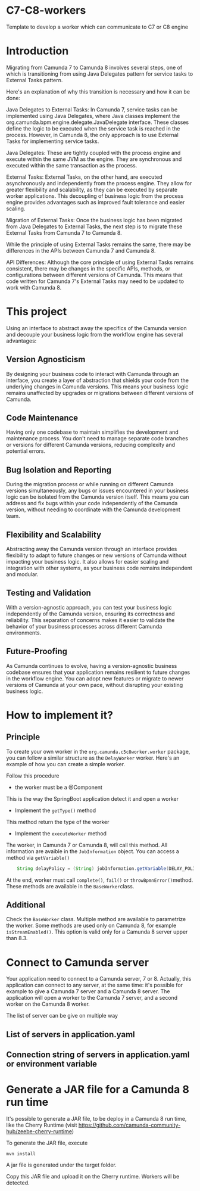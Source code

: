 # C7-C8-workers
Template to develop a worker which can communicate to C7 or C8 engine

# Introduction

Migrating from Camunda 7 to Camunda 8 involves several steps, one of which is transitioning 
from using Java Delegates pattern for service tasks to External Tasks pattern. 

Here's an explanation of why this transition is necessary and how it can be done:

Java Delegates to External Tasks: In Camunda 7, service tasks can be implemented using Java Delegates,
where Java classes implement the org.camunda.bpm.engine.delegate.JavaDelegate interface. 
These classes define the logic to be executed when the service task is reached in the process. 
However, in Camunda 8, the only approach is to use External Tasks for implementing service tasks.

Java Delegates: These are tightly coupled with the process engine and execute within the same JVM as the engine. 
They are synchronous and executed within the same transaction as the process.

External Tasks: External Tasks, on the other hand, are executed asynchronously and independently 
from the process engine. They allow for greater flexibility and scalability, as they can be executed 
by separate worker applications. This decoupling of business logic from the process engine provides 
advantages such as improved fault tolerance and easier scaling.

Migration of External Tasks: Once the business logic has been migrated from Java Delegates to External Tasks, 
the next step is to migrate these External Tasks from Camunda 7 to Camunda 8. 

While the principle of using External Tasks remains the same, there may be differences in the APIs 
between Camunda 7 and Camunda 8.

API Differences: Although the core principle of using External Tasks remains consistent, 
there may be changes in the specific APIs, methods, or configurations between different versions 
of Camunda. This means that code written for Camunda 7's External Tasks may need to be updated 
to work with Camunda 8.


# This project

Using an interface to abstract away the specifics of the Camunda version and decouple 
your business logic from the workflow engine has several advantages:

## Version Agnosticism
By designing your business code to interact with Camunda through an interface, you create a layer 
of abstraction that shields your code from the underlying changes in Camunda versions. 
This means your business logic remains unaffected by upgrades or migrations between different 
versions of Camunda.

## Code Maintenance
Having only one codebase to maintain simplifies the development and maintenance process.
You don't need to manage separate code branches or versions for different Camunda versions,
reducing complexity and potential errors.

## Bug Isolation and Reporting
During the migration process or while running on different Camunda versions simultaneously, 
any bugs or issues encountered in your business logic can be isolated from the Camunda version 
itself. This means you can address and fix bugs within your code independently of the 
Camunda version, without needing to coordinate with the Camunda development team.

## Flexibility and Scalability
Abstracting away the Camunda version through an interface provides flexibility to adapt to 
future changes or new versions of Camunda without impacting your business logic. 
It also allows for easier scaling and integration with other systems, as your business code 
remains independent and modular.

## Testing and Validation 
With a version-agnostic approach, you can test your business logic independently of the 
Camunda version, ensuring its correctness and reliability. This separation of concerns makes it 
easier to validate the behavior of your business processes across different Camunda environments.

## Future-Proofing 
As Camunda continues to evolve, having a version-agnostic business codebase ensures that 
your application remains resilient to future changes in the workflow engine. 
You can adopt new features or migrate to newer versions of Camunda at your own pace, 
without disrupting your existing business logic.

# How to implement it?

## Principle

To create your own worker in the `org.camunda.c5c8worker.worker` package, you can follow a similar structure 
as the `DelayWorker` worker. Here's an example of how you can create a simple worker.

Follow this procedure
* the worker must be a @Component

This is the way the SpringBoot application detect it and open a worker

* Implement the `getType()` method

This method return the type of the worker

* Implement the `executeWorker` method

The worker, in Camunda 7 or Camunda 8, will call this method.
All information are avaible in the `JobInformation` object. You can access a method via `getVariable()` 

````java
    String delayPolicy = (String) jobInformation.getVariable(DELAY_POLICY);
````

At the end, worker must call `complete()`, `fail()` or `throwBpmnError()`method. 
These methods are available in the `BaseWorker`class.

## Additional

Check the `BaseWorker` class. Multiple method are available to parametrize the worker.
Some methods are used only on Camunda 8, for example `isStreamEnabled()`. This option is valid only 
for a Camunda 8 server upper than 8.3.

# Connect to Camunda server

Your application need to connect to a Camunda server, 7 or 8.
Actually, this application can connect to any server, at the same time: it's possible for example
to give a Camunda 7 server and a Camunda 8 server. The application will open a worker to the Camunda 7 server, and a second worker on the Camunda 8 worker.

The list of server can be give on multiple way

## List of servers in application.yaml

## Connection string of servers in application.yaml or environment variable


# Generate a JAR file for a Camunda 8 run time
It's possible to generate a JAR file, to be deploy in a Camunda 8 run time, like the Cherry Runtime
(visit https://github.com/camunda-community-hub/zeebe-cherry-runtime)

To generate the JAR file, execute

````shell
mvn install
````
A jar file is generated under the target folder.

Copy this JAR file and upload it on the Cherry runtime. Workers will be detected.

